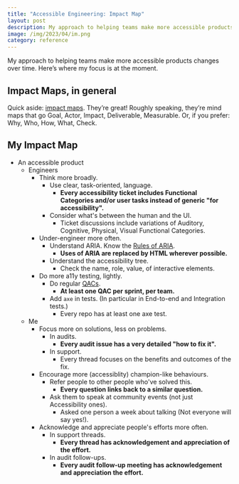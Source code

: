 ```yaml
---
title: "Accessible Engineering: Impact Map"
layout: post
description: My approach to helping teams make more accessible products, in an Impact Map format.
image: /img/2023/04/im.png
category: reference
---
```


My approach to helping teams make more accessible products changes over time. Here’s where my focus is at the moment.

## Impact Maps, in general

Quick aside: [impact maps](https://www.impactmapping.org/). They’re great! Roughly speaking, they’re mind maps that go Goal, Actor, Impact, Deliverable, Measurable. Or, if you prefer: Why, Who, How, What, Check.

## My Impact Map

- An accessible product
	- Engineers
		- Think more broadly.
			- Use clear, task-oriented, language.
				- **Every accessibility ticket includes Functional Categories and/or user tasks instead of generic "for accessibility".**
			- Consider what's between the human and the UI.
				- Ticket discussions include variations of Auditory, Cognitive, Physical, Visual Functional Categories.
		- Under-engineer more often.
			- Understand ARIA. Know the [Rules of ARIA](https://www.w3.org/TR/using-aria/#NOTES).
				- **Uses of ARIA are replaced by HTML wherever possible.**
			- Understand the accessibility tree.
				- Check the name, role, value, of interactive elements.
		- Do more a11y testing, lightly.
			- Do regular [QACs](/2021/12/13/qac/).
				- **At least one QAC per sprint, per team.**
			- Add `axe` in tests. (In particular in End-to-end and Integration tests.)
				- Every repo has at least one axe test.
	- Me
		- Focus more on solutions, less on problems.
			- In audits.
				- **Every audit issue has a very detailed "how to fix it".**
			- In support.
				- Every thread focuses on the benefits and outcomes of the fix.
		- Encourage more (accessiblity) champion-like behaviours.
			- Refer people to other people who've solved this.
				- **Every question links back to a similar question.**
			- Ask them to speak at community events (not just Accessibility ones).
				- Asked one person a week about talking (Not everyone will say yes!).
		- Acknowledge and appreciate people's efforts more often.
			- In support threads.
				- **Every thread has acknowledgement and appreciation of the effort.**
			- In audit follow-ups.
				- **Every audit follow-up meeting has acknowledgement and appreciation the effort.**